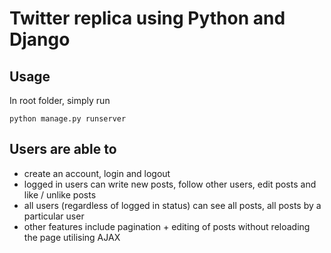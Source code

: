 # Twitter replica using Python and Django 

## Usage
In root folder, simply run 
```
python manage.py runserver
```

## Users are able to 
- create an account, login and logout
- logged in users can write new posts, follow other users, edit posts and like / unlike posts
- all users (regardless of logged in status) can see all posts, all posts by a particular user
- other features include pagination + editing of posts without reloading the page utilising AJAX

